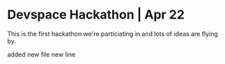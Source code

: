 
# Devspace Hackathon | Apr 22

This is the first hackathon we're particiating in and lots of ideas are flying by.

added new file
new line
